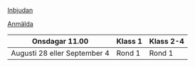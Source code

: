 [Inbjudan](https://www.seniorschackstockholm.se/htmfiler/Inbjudan_seniorserien_hösten_2024.pdf)

[Anmälda](https://www.seniorschackstockholm.se/htmfiler/Anmalda_HT24.pdf)

Onsdagar 11.00|Klass 1|Klass 2-4
:-:|-|-
Augusti 28 eller September 4|Rond 1|Rond 1 
